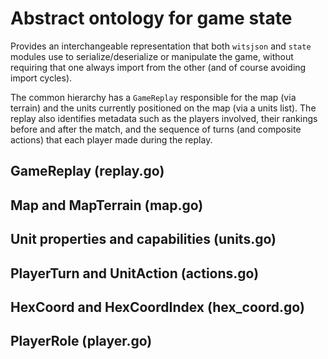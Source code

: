 # Abstract ontology for game state

Provides an interchangeable representation that both `witsjson` and `state`
modules use to serialize/deserialize or manipulate the game, without requiring
that one always import from the other (and of course avoiding import cycles).

The common hierarchy has a `GameReplay` responsible for the map (via terrain)
and the units currently positioned on the map (via a units list).  The replay
also identifies metadata such as the players involved, their rankings before
and after the match, and the sequence of turns (and composite actions) that
each player made during the replay.

## GameReplay (replay.go)

## Map and MapTerrain (map.go)

## Unit properties and capabilities (units.go)

## PlayerTurn and UnitAction (actions.go)

## HexCoord and HexCoordIndex (hex_coord.go)

## PlayerRole (player.go)

